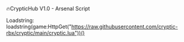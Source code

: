 🔥CrypticHub V1.0 - Arsenal Script

Loadstring:
loadstring(game:HttpGet("https://raw.githubusercontent.com/cryptic-rbx/cryptic/main/cryptic.lua"))()
